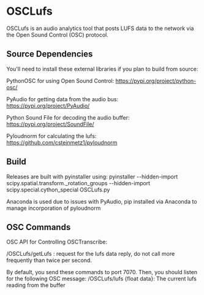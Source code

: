 # OSCLufs
OSCLufs is an audio analytics tool that posts LUFS data to the network via the Open Sound Control (OSC) protocol. 

## Source Dependencies
You'll need to install these external libraries if you plan to build from source:

PythonOSC for using Open Sound Control: https://pypi.org/project/python-osc/

PyAudio for getting data from the audio bus: https://pypi.org/project/PyAudio/

Python Sound File for decoding the audio buffer: https://pypi.org/project/SoundFile/

Pyloudnorm for calculating the lufs: https://github.com/csteinmetz1/pyloudnorm

## Build
Releases are built with pyinstaller using: pyinstaller --hidden-import scipy.spatial.transform._rotation_groups --hidden-import scipy.special.cython_special OSCLufs.py

Anaconda is used due to issues with PyAudio, pip installed via Anaconda to manage incorporation of pyloudnorm

## OSC Commands

OSC API for Controlling OSCTranscribe:

/OSCLufs/getLufs : request for the lufs data reply, do not call more frequently than twice per second. 

By default, you send these commands to port 7070. Then, you should listen for the following OSC message:
/OSCLufs/lufs {float data}: The current lufs reading from the buffer
